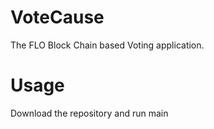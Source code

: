 # VoteCause
The FLO Block Chain based Voting application.
# Usage
Download the repository and run main
